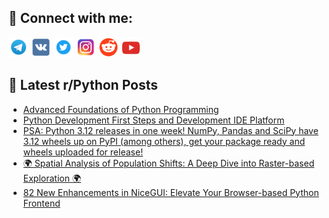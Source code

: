 ## 🔎 Connect with me:
[<img src="https://github.com/bullbesh/bullbesh/blob/main/images/Telegram.png" width="32" height="32" />](https://t.me/bullbesh)
[<img src="https://github.com/bullbesh/bullbesh/blob/main/images/VK.png" width="32" height="32" />](https://vk.com/bullbesh)
[<img src="https://github.com/bullbesh/bullbesh/blob/main/images/Twitter.png" width="32" height="32" />](https://twitter.com/bullbesh1)
[<img src="https://github.com/bullbesh/bullbesh/blob/main/images/Instagram.png" width="32" height="32" />](https://www.instagram.com/bullbesh)
[<img src="https://github.com/bullbesh/bullbesh/blob/main/images/Reddit.png" width="32" height="32" />](https://www.reddit.com/user/bullbesh)
[<img src="https://github.com/bullbesh/bullbesh/blob/main/images/YouTube.png" width="32" height="32" />](https://www.youtube.com/channel/UCtfjRs6uzgq5mfm8S06WTcg)

## 📕 Latest r/Python Posts
<!-- BLOG-POST-LIST:START -->
- [Advanced Foundations of Python Programming](https://www.reddit.com/r/Python/comments/16sj8w2/advanced_foundations_of_python_programming/)
- [Python Development First Steps and Development IDE Platform](https://www.reddit.com/r/Python/comments/16siktu/python_development_first_steps_and_development/)
- [PSA: Python 3.12 releases in one week! NumPy, Pandas and SciPy have 3.12 wheels up on PyPI &lpar;among others&rpar;, get your package ready and wheels uploaded for release!](https://www.reddit.com/r/Python/comments/16shvto/psa_python_312_releases_in_one_week_numpy_pandas/)
- [🌍 Spatial Analysis of Population Shifts: A Deep Dive into Raster-based Exploration 🌍](https://www.reddit.com/r/Python/comments/16sg7lu/spatial_analysis_of_population_shifts_a_deep_dive/)
- [82 New Enhancements in NiceGUI: Elevate Your Browser-based Python Frontend](https://www.reddit.com/r/Python/comments/16sehf8/82_new_enhancements_in_nicegui_elevate_your/)
<!-- BLOG-POST-LIST:END -->
